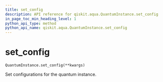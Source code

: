 ```yaml
---
title: set_config
description: API reference for qiskit.aqua.QuantumInstance.set_config
in_page_toc_min_heading_level: 1
python_api_type: method
python_api_name: qiskit.aqua.QuantumInstance.set_config
---
```


# set\_config

<span id="qiskit.aqua.QuantumInstance.set_config" />

`QuantumInstance.set_config(**kwargs)`

Set configurations for the quantum instance.

